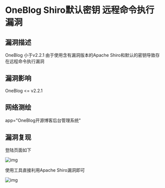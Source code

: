 # OneBlog Shiro默认密钥 远程命令执行漏洞

## 漏洞描述

OneBlog 小于v2.2.1 由于使用含有漏洞版本的Apache Shiro和默认的密钥导致存在远程命令执行漏洞

## 漏洞影响

<a-checkbox checked>OneBlog <= v2.2.1</a-checkbox></br>

## 网络测绘

<a-checkbox checked>app="OneBlog开源博客后台管理系统"</a-checkbox></br>

## 漏洞复现

登陆页面如下



![img](https://security-1310978225.cos.ap-beijing.myqcloud.com/public/img/watermark,image_c2h1aXlpbi9zdWkucG5nP3gtb3NzLXByb2Nlc3M9aW1hZ2UvcmVzaXplLFBfMTQvYnJpZ2h0LC0zOS9jb250cmFzdCwtNjQ,g_se,t_17,x_1,y_10-20220313151701794.png)



使用工具直接利用Apache Shiro漏洞即可



![img](https://security-1310978225.cos.ap-beijing.myqcloud.com/public/img/watermark,image_c2h1aXlpbi9zdWkucG5nP3gtb3NzLXByb2Nlc3M9aW1hZ2UvcmVzaXplLFBfMTQvYnJpZ2h0LC0zOS9jb250cmFzdCwtNjQ,g_se,t_17,x_1,y_10-20220313151701894.png)